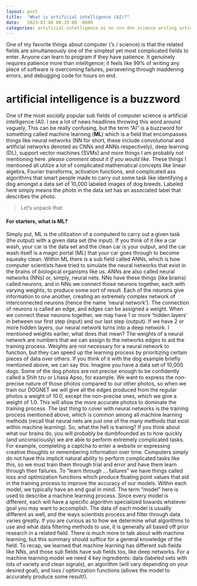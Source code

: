 ```yaml
---
layout: post
title:  "What is artificial intelligence (AI)?"
date:   2023-02-08 08:35:06 -0800
categories: artificial-intelligence ai nn cnn dnn science writing article
---
```

One of my favorite things about computer (‘s / science) is that the related fields are simultaneously one of the simplest yet most complicated fields to enter. Anyone can learn to program if they have patience. It genuinely requires patience more than intelligence; it feels like 99% of writing any piece of software is overcoming failures, persevering through maddening errors, and debugging code for hours on end.

# artificial intelligence is a buzzword
One of the most *socially* popular sub fields of computer science is artificial intelligence (AI). I see a lot of news headlines throwing this word around vaguely,  This can be really confusing, but the term “AI” is a buzzword for something called machine learning (**ML**) which is a field that encompasses things like neural networks (NN for short, these include convolutional and artificial networks denoted as CNNs and ANNs respectively), deep learning (DL), support vector machines (SVMs) and more things I am probably not mentioning here. *please comment about it if you would like*. These things I mentioned all utilize a lot of complicated mathematical concepts like linear algebra, Fourier transforms, activation functions, and complicated ass algorithms that smart people made to carry out some task like identifying a dog amongst a data set of 10,000 labeled images of dog breeds. Labeled here simply means the photo in the data set has an associated label that describes the photo.

> Let’s unpack that: 

#### For starters, what is **ML**? 
Simply put, ML is the utilization of a computerd to carry out a given task (the output) with a given data set (the input). If you think of it like a car wash, your car is the data set and the clean car is your output, and the car wash itself is a magic portal (ML) that your car goes through to become squeaky clean. Within ML there is a sub field called ANNs, which is how computer scientists have tried to simulate the neural networks that exist in the brains of biological organisms like us. ANNs are also called neural networks (NNs) or, simply, neural nets. NNs have these things (like brains) called neurons, and in NNs we connect those neurons together, each with varying weights, to produce some sort of result. Each of the neurons give information to one another, creating an extremely complex network of interconnected neurons (hence the name ‘neural network’). The connection of neurons is called an edge, and edges can be assigned a weight. When we connect these neurons together, we may have 1 or more ‘hidden layers’ in between our first step (input) and our last step (output). If we have 2 or more hidden layers, our neural network turns into a deep network. I mentioned weights earlier, what does that mean? The weights of a neural network are numbers that we can assign to the networks edges to aid the training process. Weights are not necessary for a neural network to function, but they can speed up the learning process by prioritizing certain pieces of data over others. If you think of it with the dog example briefly mentioned above, we can say this: Imagine you have a data set of 10,000 dogs. Some of the dog photos are not precise enough to be confidently called a Shih tzu or Lhasa Apso, for example. We want to express the non-precise nature of those photos compared to our other photos, so when we train our DOGNET we will give all the edges produced from the regular photos a weight of 10.0, except the non-precise ones, which we give a weight of 1.0. This will allow the more accurate photos to dominate the training process. The last thing to cover with neural networks is the training process mentioned above, which is common among all machine learning methods (recall that neural nets are just one of the many methods that exist within machine learning). So, what the hell is training? If you think about what our brains do, you will probably be dumbfounded as to how quickly (and unconsciously) we are able to perform extremely complicated tasks. For example, completing a captcha to enter a website or expressing creative thoughts or remembering information over time. Computers simply do not have this implicit natural ability to perform complicated tasks like this, so we must train them through trial and error and have them learn through their failures. To “learn through … failures” we have things called loss and optimization functions which produce floating point values that aid in the training process to improve the accuracy of our models. Within each model, we typically have an end goal in mind. The term “model” here is used to describe a machine learning process. Since every model is different, each will have a specific algorithm specialized towards whatever goal you may want to accomplish. The data of each model is usually different as well, and the ways scientists process and filter through data varies greatly. If you are curious as to how we determine what algorithms to use and what data filtering methods to use, it is generally all based off prior research in a related field. There is much more to talk about with machine learning, but this summary should suffice for a general knowledge of the field. To recap, we learned that machine learning has different sub fields like NNs, and those sub fields have sub fields too, like deep networks. For a machine learning model we need 4 key ingredients: data (labeled sets with lots of variety and clean signals), an algorithm (will vary depending on your desired goal), and loss / optimization functions (allows the model to accurately produce some result!).

